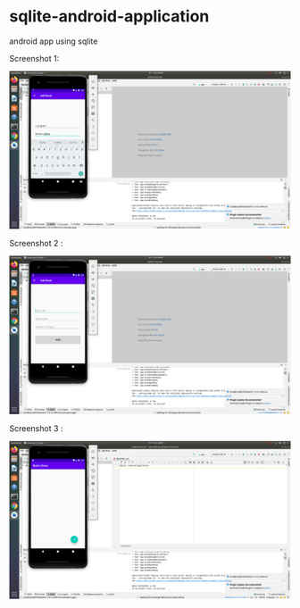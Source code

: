 # sqlite-android-application
android app using sqlite

Screenshot 1:

![](SQLite_Android/Screenshot1.png)

Screenshot 2 :

![](SQLite_Android/Screenshot2.png)

Screenshot 3 :

![](SQLite_Android/Screenshot3.png)

